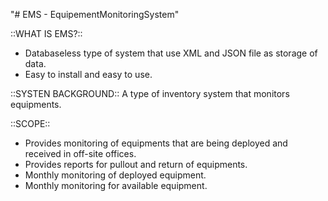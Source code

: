 "# EMS - EquipementMonitoringSystem" 


::WHAT IS EMS?::
 - Databaseless type of system that use XML and JSON file as storage of data.
 - Easy to install and easy to use.

::SYSTEN BACKGROUND::
A type of inventory system that monitors equipments.

::SCOPE::
- Provides monitoring of equipments that are being deployed and received in off-site offices.
- Provides reports for pullout and return of equipments.
- Monthly monitoring of deployed equipment.
- Monthly monitoring for available equipment.
